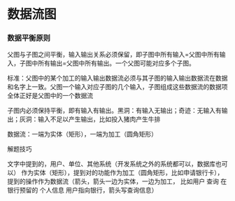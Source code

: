 # 数据流图

###  数据平衡原则

父图与子图之间平衡，输入输出关系必须保留，即子图中所有输入=父图中所有输入，子图中所有输出=父图中所有输出。一个父图可能对应多个子图。

标准：父图中的某个加工的输入输出数据流必须与其子图的输入输出数据流在数据和名字上一致。父图一个输入对应子图的几个输入，子图组成这些数据流的数据项全体正好是父图中的一个数据流



子图内必须保持平衡，即有输入有输出。黑洞：有输入无输出；奇迹：无输入有输出；灰洞：输入不足以产生输出，比如投入猪肉产生牛排

数据流：一端为实体（矩形），一端为加工（圆角矩形）





解题技巧

文字中提到的，用户、单位、其他系统（开发系统之外的系统都可以，数据库也可以） 作为实体（矩形），提到对的功能作为加工（圆角矩形，比如申请银行卡），提到的操作作为数据流（箭头，箭头一边为实体，一边为加工， 比如用户 查询 在银行预留的 个人信息 用户指向银行，箭头写查询信息）

